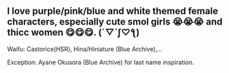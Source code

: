 ## I love purple/pink/blue and white themed female characters, especially cute smol girls 😭😭😭 and thicc women 😋😋😋. (´▽`ʃ♡ƪ)

Waifu: Castorice(HSR), Hina/Hiniature (Blue Archive),...

Exception: Ayane Okusora (Blue Archive) for last name inspiration.
